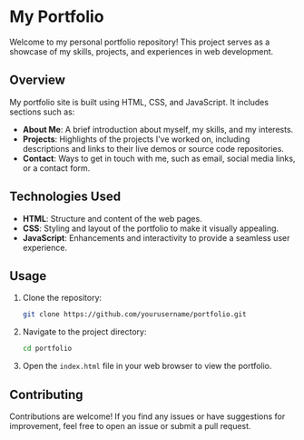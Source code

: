 
# My Portfolio

Welcome to my personal portfolio repository! This project serves as a showcase of my skills, projects, and experiences in web development.

## Overview

My portfolio site is built using HTML, CSS, and JavaScript. It includes sections such as:

- **About Me**: A brief introduction about myself, my skills, and my interests.
- **Projects**: Highlights of the projects I've worked on, including descriptions and links to their live demos or source code repositories.
- **Contact**: Ways to get in touch with me, such as email, social media links, or a contact form.

## Technologies Used

- **HTML**: Structure and content of the web pages.
- **CSS**: Styling and layout of the portfolio to make it visually appealing.
- **JavaScript**: Enhancements and interactivity to provide a seamless user experience.

## Usage

1. Clone the repository:
   ```bash
   git clone https://github.com/yourusername/portfolio.git
   ```

2. Navigate to the project directory:
   ```bash
   cd portfolio
   ```

3. Open the `index.html` file in your web browser to view the portfolio.

## Contributing

Contributions are welcome! If you find any issues or have suggestions for improvement, feel free to open an issue or submit a pull request.



